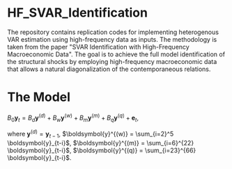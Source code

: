 # HF_SVAR_Identification
The repository contains replication codes for implementing heterogenous VAR estimation using high-frequency data as inputs. The methodology is taken from the paper "SVAR Identification with High-Frequency Macroeconomic Data". The goal is to achieve the full model identification of the structural shocks by employing high-frequency macroeconomic data that allows a natural diagonalization of the contemporaneous relations.

# The Model

$B_0\boldsymbol{y}_{t} = B_d \boldsymbol{y}^{(d)}  + B_w \boldsymbol{y}^{(w)} + B_m \boldsymbol{y}^{(m)} + B_q \boldsymbol{y}^{(q)} + \boldsymbol{e}_t,$

where $\boldsymbol{y}^{(d)} = \boldsymbol{y}_{t-1}$, 
$\boldsymbol{y}^{(w)} = \sum_{i=2}^5 \boldsymbol{y}_{t-i}$, 
$\boldsymbol{y}^{(m)} = \sum_{i=6}^{22} \boldsymbol{y}_{t-i}$, 
$\boldsymbol{y}^{(q)} = \sum_{i=23}^{66} \boldsymbol{y}_{t-i}$. 


